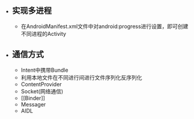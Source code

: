 - ## 实现多进程
	- 在AndroidManifest.xml文件中对android:progress进行设置，即可创建不同进程的Activity
- ## 通信方式
	- Intent中携带Bundle
	- 利用本地文件在不同进行间进行文件序列化反序列化
	- ContentProvider
	- Socket(网络通信)
	- [[Binder]]
	- Messager
	- AIDL